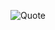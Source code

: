![Quote](https://quotes-github-readme.vercel.app/api?border=true&type=vertical&ttheme=catppuccin_Frappe)

